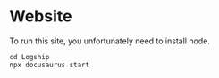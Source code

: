 # Website

To run this site, you unfortunately need to install node.

```
cd Logship
npx docusaurus start
```
